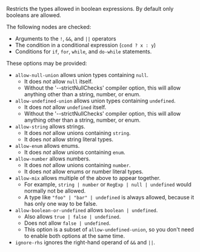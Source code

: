 
Restricts the types allowed in boolean expressions. By default only booleans are allowed.

The following nodes are checked:

* Arguments to the `!`, `&&`, and `||` operators
* The condition in a conditional expression (`cond ? x : y`)
* Conditions for `if`, `for`, `while`, and `do-while` statements.


These options may be provided:

* `allow-null-union` allows union types containing `null`.
  - It does *not* allow `null` itself.
  - Without the '--strictNullChecks' compiler option, this will allow anything other than a string, number, or enum.
* `allow-undefined-union` allows union types containing `undefined`.
  - It does *not* allow `undefined` itself.
  - Without the '--strictNullChecks' compiler option, this will allow anything other than a string, number, or enum.
* `allow-string` allows strings.
  - It does *not* allow unions containing `string`.
  - It does *not* allow string literal types.
* `allow-enum` allows enums.
  - It does *not* allow unions containing `enum`.
* `allow-number` allows numbers.
  - It does *not* allow unions containing `number`.
  - It does *not* allow enums or number literal types.
* `allow-mix` allows multiple of the above to appear together.
  - For example, `string | number` or `RegExp | null | undefined` would normally not be allowed.
  - A type like `"foo" | "bar" | undefined` is always allowed, because it has only one way to be false.
* `allow-boolean-or-undefined` allows `boolean | undefined`.
  - Also allows `true | false | undefined`.
  - Does not allow `false | undefined`.
  - This option is a subset of `allow-undefined-union`, so you don't need to enable both options at the same time.
* `ignore-rhs` ignores the right-hand operand of `&&` and `||`.
        